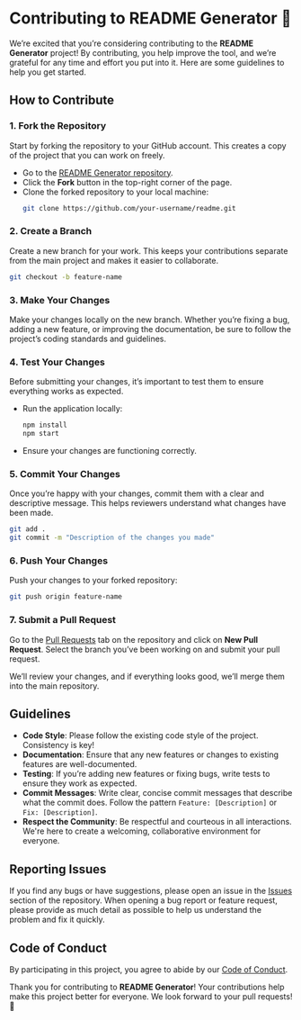 # Contributing to README Generator 🌟

We’re excited that you’re considering contributing to the **README Generator** project! By contributing, you help improve the tool, and we’re grateful for any time and effort you put into it. Here are some guidelines to help you get started.



## How to Contribute

### 1. Fork the Repository
Start by forking the repository to your GitHub account. This creates a copy of the project that you can work on freely.

- Go to the [README Generator repository](https://github.com/eshanized/readme).
- Click the **Fork** button in the top-right corner of the page.
- Clone the forked repository to your local machine:
  ```bash
  git clone https://github.com/your-username/readme.git
  ```

### 2. Create a Branch
Create a new branch for your work. This keeps your contributions separate from the main project and makes it easier to collaborate.

```bash
git checkout -b feature-name
```

### 3. Make Your Changes
Make your changes locally on the new branch. Whether you’re fixing a bug, adding a new feature, or improving the documentation, be sure to follow the project’s coding standards and guidelines.

### 4. Test Your Changes
Before submitting your changes, it’s important to test them to ensure everything works as expected.

- Run the application locally:
  ```bash
  npm install
  npm start
  ```

- Ensure your changes are functioning correctly.

### 5. Commit Your Changes
Once you’re happy with your changes, commit them with a clear and descriptive message. This helps reviewers understand what changes have been made.

```bash
git add .
git commit -m "Description of the changes you made"
```

### 6. Push Your Changes
Push your changes to your forked repository:

```bash
git push origin feature-name
```

### 7. Submit a Pull Request
Go to the [Pull Requests](https://github.com/eshanized/readme/pulls) tab on the repository and click on **New Pull Request**. Select the branch you’ve been working on and submit your pull request.

We’ll review your changes, and if everything looks good, we’ll merge them into the main repository.



## Guidelines

- **Code Style**: Please follow the existing code style of the project. Consistency is key!
- **Documentation**: Ensure that any new features or changes to existing features are well-documented.
- **Testing**: If you’re adding new features or fixing bugs, write tests to ensure they work as expected.
- **Commit Messages**: Write clear, concise commit messages that describe what the commit does. Follow the pattern `Feature: [Description]` or `Fix: [Description]`.
- **Respect the Community**: Be respectful and courteous in all interactions. We're here to create a welcoming, collaborative environment for everyone.



## Reporting Issues

If you find any bugs or have suggestions, please open an issue in the [Issues](https://github.com/eshanized/readme/issues) section of the repository. When opening a bug report or feature request, please provide as much detail as possible to help us understand the problem and fix it quickly.



## Code of Conduct

By participating in this project, you agree to abide by our [Code of Conduct](https://github.com/eshanized/readme/blob/main/CODE_OF_CONDUCT.md).



Thank you for contributing to **README Generator**! Your contributions help make this project better for everyone. We look forward to your pull requests! 🎉
